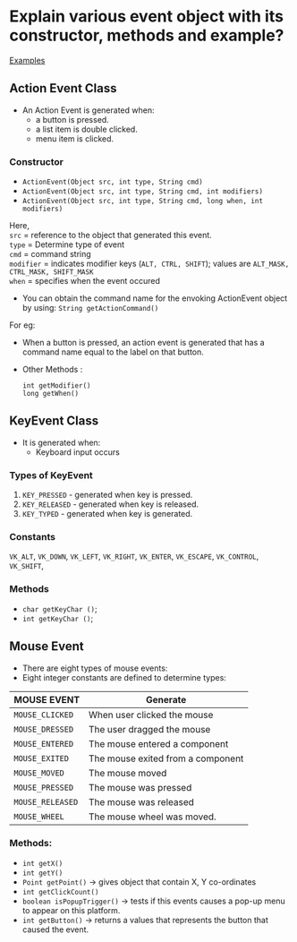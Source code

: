 # Explain various event object with its constructor, methods and example?

[Examples](https://github.com/Salipa-Gurung/Assignment-of-Java-/tree/master/event%20handling/question-no-2)

## Action Event Class

- An Action Event is generated when:
  - a button is pressed.
  - a list item is double clicked.
  - menu item is clicked.
  
### Constructor

- ```ActionEvent(Object src, int type, String cmd)```
- ```ActionEvent(Object src, int type, String cmd, int modifiers)```
- ```ActionEvent(Object src, int type, String cmd, long when, int modifiers)```

Here,   
```src```  = reference to the object that generated this event.  
```type``` = Determine type of event  
```cmd``` = command string  
```modifier``` = indicates modifier keys (```ALT, CTRL, SHIFT```); values are ```ALT_MASK, CTRL_MASK, SHIFT_MASK```  
```when``` = specifies when the event occured

  - You can obtain the command name for the envoking ActionEvent object by using:
        ```String getActionCommand()```

For eg:  
- When a button is pressed, an action event is generated that has a command name equal to the label on that button.
- Other Methods :

    ```int getModifier()```  
    ```long getWhen()```

## KeyEvent Class
- It is generated when:
    - Keyboard input occurs

### Types of KeyEvent
1. ```KEY_PRESSED``` - generated when key is pressed.
2. ```KEY_RELEASED``` - generated when key is released.
3. ```KEY_TYPED``` - generated when key is generated.

### Constants

```VK_ALT```,
```VK_DOWN```,
```VK_LEFT```,
```VK_RIGHT```,
```VK_ENTER```,
```VK_ESCAPE```,
```VK_CONTROL```,
```VK_SHIFT```,

### Methods

- ```char getKeyChar ()```;
- ```int getKeyChar ()```;

## Mouse Event

- There are eight types of mouse events:
- Eight integer constants are defined to determine types:  

| MOUSE EVENT | Generate |  
------------|-------------  
| ```MOUSE_CLICKED``` | When user clicked the mouse |
| ```MOUSE_DRESSED``` | The user dragged the mouse |
| ```MOUSE_ENTERED``` | The mouse entered a component |
| ```MOUSE_EXITED``` | The mouse exited from a component |
| ```MOUSE_MOVED``` | The mouse moved |
| ```MOUSE_PRESSED``` | The mouse was pressed |
| ```MOUSE_RELEASED``` | The mouse was released |
| ```MOUSE_WHEEL``` | The mouse wheel was moved. |

### Methods:

- ```int getX()```
- ```int getY()```
- ```Point getPoint()``` -> gives object that contain X, Y co-ordinates
- ```int getClickCount()```
- ```boolean isPopupTrigger()``` -> tests if this events causes a pop-up menu to appear on this platform.
- ```int getButton()``` -> returns a values that represents the button that caused the event.
